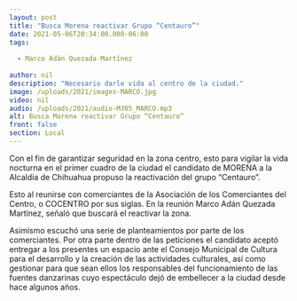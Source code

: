 ```yaml
---
layout: post
title: "Busca Morena reactivar Grupo “Centauro”"
date: 2021-05-06T20:34:00.000-06:00
tags:
  
  - Marco Adán Quezada Martínez
  
author: nil
description: "Necesario darle vida al centro de la ciudad."
image: /uploads/2021/images-MARCO.jpg
video: nil
audio: /uploads/2021/audio-MJ05_MARCO.mp3
alt: Busca Morena reactivar Grupo “Centauro”
front: false
section: Local
---
```


Con el fin de garantizar seguridad en la zona centro, esto para vigilar la vida nocturna en el primer cuadro de la ciudad el candidato de MORENA a la Alcaldía de Chihuahua propuso la reactivación del grupo “Centauro”.

Esto al reunirse con comerciantes de la Asociación de los Comerciantes del Centro, o COCENTRO por sus siglas. En la reunión Marco Adán Quezada Martínez, señaló  que buscará el reactivar la zona. 

Asimismo escuchó una serie de planteamientos por parte de los comerciantes. Por otra parte dentro de las peticiones el candidato aceptó entregar a los presentes un espacio ante el Consejo Municipal de Cultura para el desarrollo y la creación de las actividades culturales, así como gestionar para que sean ellos los responsables del funcionamiento de las fuentes danzarinas cuyo espectáculo dejó de embellecer a la ciudad desde hace algunos años. 
